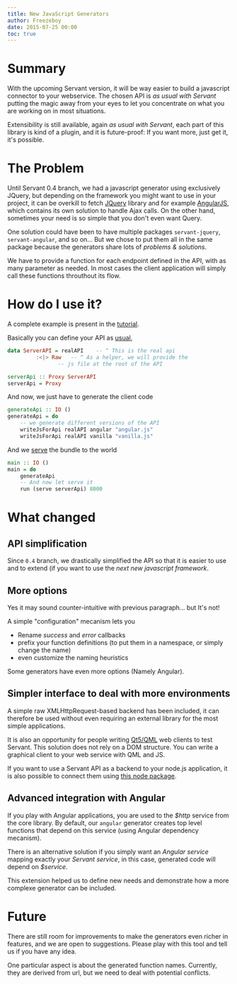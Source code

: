 ```yaml
---
title: New JavaScript Generators
author: Freezeboy
date: 2015-07-25 00:00
toc: true
---
```


# Summary

With the upcoming Servant version, it will be way easier to build a javascript
connector to your webservice. The chosen API is *as usual with Servant*
putting the magic away from your eyes to let you concentrate on what you are
working on in most situations.

Extensibility is still available, again *as usual with Servant*, each part of
this library is kind of a plugin, and it is future-proof: If you want more, just
get it, it's possible.

# The Problem

Until Servant 0.4 branch, we had a javascript generator using exclusively
JQuery, but depending on the framework you might want to use in your project,
it can be overkill to fetch [JQuery](http://jquery.org) library and for example
[AngularJS](http://angular.io), which contains its own solution to handle
Ajax calls. On the other hand, sometimes your need is so simple that you don't even want Query.

One solution could have been to have multiple packages `servant-jquery`,
`servant-angular`, and so on... But we chose to put them all in the same
package because the generators share lots of *problems & solutions*.

We have to provide a function for each endpoint defined in the API, with as many
parameter as needed. In most cases the client application will simply call
these functions throuthout its flow.

# How do I use it?

A complete example is present in the [tutorial](/tutorial/javascript.html).

Basically you can define your API as [usual](/tutorial/api-type.html),
``` haskell
data ServerAPI = realAPI    -- ^ This is the real api 
		 :<|> Raw   -- ^ As a helper, we will provide the
			    -- js file at the root of the API

serverApi :: Proxy ServerAPI
serverApi = Proxy
```

And now, we just have to generate the client code
``` haskell
generateApi :: IO ()
generateApi = do
	-- we generate different versions of the API
	writeJsForApi realAPI angular "angular.js"
	writeJsForApi realAPI vanilla "vanilla.js"
```

And we [serve](/tutorial/server.html) the bundle to the world
``` haskell
main :: IO ()
main = do
	generateApi
	-- And now let serve it
	run (serve serverApi) 8000
```

# What changed

## API simplification

Since `0.4` branch, we drastically simplified the API so that it is easier
to use and to extend (if you want to use the *next new javascript framework*.

## More options

Yes it may sound counter-intuitive with previous paragraph... but It's not!

A simple "configuration" mecanism lets you

- Rename *success* and *error* callbacks
- prefix your function definitions (to put them in a namespace, or simply
change the name)
- even customize the naming heuristics

Some generators have even more options (Namely Angular).

## Simpler interface to deal with more environments

A simple raw XMLHttpRequest-based backend has been included, it can therefore
be used without even requiring an external library for the most simple applications.

It is also an opportunity for people writing [Qt5/QML](http://doc.qt.io/qt-5/qmlapplications.html)
web clients to test Servant. This solution does not rely on a DOM structure.
You can write a graphical client to your web service with QML and JS.

If you want to use a Servant API as a backend to your node.js application, it is
also possible to connect them using
[this node package](https://www.npmjs.com/package/xmlhttprequest).

## Advanced integration with Angular

If you play with Angular applications, you are used to the *$http* service from
the core library. By default, our `angular` generator creates top level functions
that depend on this service (using Angular dependency mecanism).

There is an alternative solution if you simply want an _Angular service_ mapping
exactly your _Servant service_, in this case, generated code will depend on
*$service*.

This extension helped us to define new needs and demonstrate how a more complexe
generator can be included.

# Future

There are still room for improvements to make the generators even richer in
features, and we are open to suggestions. Please play with this tool and tell
us if you have any idea.

One particular aspect is about the generated function names. Currently,
they are derived from url, but we need to deal with potential conflicts.
